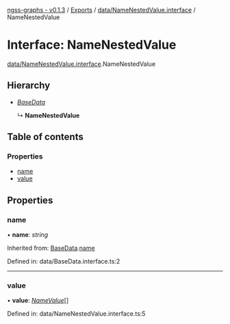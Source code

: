 [ngss-graphs - v0.1.3](../README.md) / [Exports](../modules.md) / [data/NameNestedValue.interface](../modules/data_namenestedvalue_interface.md) / NameNestedValue

# Interface: NameNestedValue

[data/NameNestedValue.interface](../modules/data_namenestedvalue_interface.md).NameNestedValue

## Hierarchy

- [*BaseData*](data_basedata_interface.basedata.md)

  ↳ **NameNestedValue**

## Table of contents

### Properties

- [name](data_namenestedvalue_interface.namenestedvalue.md#name)
- [value](data_namenestedvalue_interface.namenestedvalue.md#value)

## Properties

### name

• **name**: *string*

Inherited from: [BaseData](data_basedata_interface.basedata.md).[name](data_basedata_interface.basedata.md#name)

Defined in: data/BaseData.interface.ts:2

___

### value

• **value**: [*NameValue*](data_namevalue_interface.namevalue.md)[]

Defined in: data/NameNestedValue.interface.ts:5
